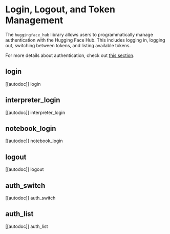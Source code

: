 <!--⚠️ Note that this file is in Markdown but contain specific syntax for our doc-builder (similar to MDX) that may not be
rendered properly in your Markdown viewer.
-->

# Login, Logout, and Token Management

The `huggingface_hub` library allows users to programmatically manage authentication with the Hugging Face Hub. This includes logging in, logging out, switching between tokens, and listing available tokens.

For more details about authentication, check out [this section](../quick-start#authentication).

## login

[[autodoc]] login

## interpreter_login

[[autodoc]] interpreter_login

## notebook_login

[[autodoc]] notebook_login

## logout

[[autodoc]] logout

## auth_switch

[[autodoc]] auth_switch

## auth_list

[[autodoc]] auth_list
